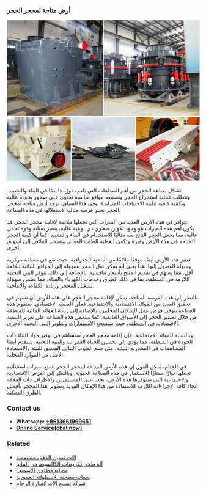 <h3>أرض متاحة لمحجر الحجر</h3><img src='1701746446.jpg' alt=''><p>تشكل صناعة الحجر من أهم الصناعات التي تلعب دورًا حاسمًا في البناء والتشييد. وتتطلب عملية استخراج الحجر وتصنيعه مواقع مناسبة تحتوي على صخور بجودة عالية وبكمية كافية لتلبية الاحتياجات المتزايدة. وفي هذا السياق، توجد أرض متاحة لمحجر الحجر تعتبر فرصة مثالية لاستغلالها في هذه الصناعة.</p><p>تتوافر في هذه الأرض العديد من الميزات التي تجعلها ملائمة لإقامة محجر الحجر. قد يكون أهم هذه الميزات هو وجود تكوين صخري ذي نوعية عالية، يتميز بمتانة وقوة تحمل عالية، مما يجعل الحجر الناتج منه مثاليًا للاستخدام في البناء والتشييد. كما أن كمية الحجر المتاحة في هذه الأرض وفيرة وتكفي لتغطية الطلب المحلي وتصدير الفائض إلى أسواق أخرى.</p><p>تعتبر هذه الأرض أيضًا موقعًا ملائمًا من الناحية الجغرافية، حيث تقع في منطقة مركزية وسهلة الوصول إليها. هذا يعني أنه يمكن نقل الحجر بسهولة إلى المواقع البنائية بتكلفة أقل، مما يسهم في تقديم المنتج بأسعار تنافسية. بالإضافة إلى ذلك، تتوفر البنى التحتية اللازمة في المنطقة، بما في ذلك الطرق وخدمات الكهرباء والمياه، مما يضمن سهولة تشغيل المحجر وزيادة الكفاءة والإنتاجية.</p><p>بالنظر إلى هذه الفرصة المتاحة، يمكن لإقامة محجر الحجر على هذه الأرض أن تسهم في تحقيق العديد من الفوائد الاقتصادية والاجتماعية. فعلى الصعيد الاقتصادي، ستقوم هذه الصناعة بتوفير فرص عمل للسكان المحليين، بالإضافة إلى زيادة العوائد المالية للمنطقة من خلال تصدير الحجر إلى الأسواق العالمية. كما ستعمل هذه الصناعة على تعزيز التنمية الاقتصادية في المنطقة، حيث ستشجع الاستثمارات وتطوير البنى التحتية الأخرى.</p><p>وبالنسبة للفوائد الاجتماعية، فإن إقامة محجر الحجر ستساهم في توفير مواد البناء ذات الجودة في المنطقة، مما يؤدي إلى تحسين الحياة العمرانية والبنية التحتية. ستقدم أيضًا المساهمات في المشاريع البيئية، مثل صنع الطوب البنائي الصديق للبيئة والاستفادة الأمثل من الموارد المحلية.</p><p>في الختام، يُمكن القول إن هذه الأرض المتاحة لمحجر الحجر تتمتع بميزات استثنائية تجعلها خيارًا ممتازًا للاستثمار في هذه الصناعة الحيوية. وبالنظر إلى الفرص الاقتصادية والاجتماعية التي ستوفرها هذه الأرض، يجب على المستثمرين والأطراف ذات العلاقة اتخاذ كافة الإجراءات اللازمة للاستفادة من هذا الإمكان الفريد وتطوير هذا المحجر بأفضل الطرق الممكنة.</p><h3>Contact us</h3><ul><li><strong>Whatsapp:&nbsp;<a href="https://wa.me/8613661969651">+8613661969651</a></strong></li><li><a href="https://swt.shibang-china.com/?git&amp;zhl&amp;أرض متاحة لمحجر الحجر"><strong>Online Service(chat now)</strong></a></li></ul><h3>Related</h3><ul><li><a href='آلات تعدين الذهب مستعملة.md'>آلات تعدين الذهب مستعملة</a></li><li><a href='آلة طحن لكربونات الكالسيوم من ألمانيا.md'>آلة طحن لكربونات الكالسيوم من ألمانيا</a></li><li><a href='مصانع مطاحن الأسمنت.md'>مصانع مطاحن الأسمنت</a></li><li><a href='سعات مطحنة الأسطوانة العمودية.md'>سعات مطحنة الأسطوانة العمودية</a></li><li><a href='شركة تصنيع آلات كسارة الرخام.md'>شركة تصنيع آلات كسارة الرخام</a></li></ul>